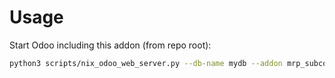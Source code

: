# Usage

Start Odoo including this addon (from repo root):

```bash
python3 scripts/nix_odoo_web_server.py --db-name mydb --addon mrp_subcontracting_dropshipping
```
